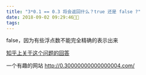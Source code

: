 ```yaml
---
title: "3*0.1 == 0.3 将会返回什么？true 还是 false ?"
date: 2018-09-02 09:29:46
tags: 
---
```


false，因为有些浮点数不能完全精确的表示出来

[知乎上关于这个问题的回答](https://www.zhihu.com/question/56545018)

一个有趣的网站 http://0.30000000000000004.com/
